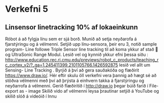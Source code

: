 # Verkefni 5 
## Linsensor linetracking 10% af lokaeinkunn
Róbot á að fylgja línu sem er  sjá borð. Munið að setja neyðarofa á fjarstýringu og á vélmenni.
Setjið upp línu-sensora, þeir eru 3, notið sample program- Line followe Triple Sensor line tracking til að koma ykkur af stað   og UltraSonic  Range Modul. Lesið vel  og kynnið ykkur efni þessa síðu : http://www.education.rec.ri.cmu.edu/previews/robot_c_products/teaching_rc_cortex_v2/?_ga=1.245411399.2101105766.1426592875
lesið vel allt um Sensing- Line Tracking .
Byrjið á því að gera sauðakóða og flæðirit https://www.draw.io/.
Hér eftir skulu öll verkefni vera þannig að hægt sé að stöðva vélmenni með því að þrýsta á einhvern takka á fjarstýringu og neyðarrofa á vélmenni.
Gerið flæðiritið í http://draw.io þegar búið farið í  File-export as - image
Skilið vido af vélmenni leysa þrautinar setjið á YouTube og skilið slóð á videóið í Innu
